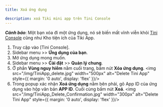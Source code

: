 ```yaml
---
title: Xoá ứng dụng

description: xoá Tiki mini app trên Tini Console
---
```


***Cảnh báo***: Một bạn xóa đi một ứng dụng, nó sẽ biến mất vĩnh viễn khỏi [Tini Console](https://developer.tiki.vn/apps) cũng như Kho tiện ích của Tiki App.

1. Truy cập vào [Tini Console].
2. Sidebar menu >> **Ứng dụng của bạn**.
3. Mở ứng dụng mong muốn.
4. Sidebar menu >> **Cài đặt** >> **Quản lý chung**.
5. Ở phần **Vùng nguy hiểm** nằm cuối trang, bấm nút **Xóa ứng dụng**.
   <img src="/img/TiniApp_delete.jpg" width="500px" alt="Delete Tini App" style={{ margin: '0 auto', display: 'flex' }}/>
6. Trong popup xác nhận **Xoá ứng dụng** nằm bên phải, gõ App ID của ứng dụng vào hộp văn bản **APP ID**. Cuối cùng bấm nút **Xoá**.
   <img src="/img/TiniApp_Delete_Confirmation.jpg" width="300px" alt="Delete Tini App" style={{ margin: '0 auto', display: 'flex' }}/>

